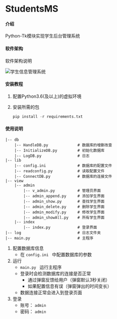 # StudentsMS

#### 介绍
Python-Tk模块实现学生后台管理系统

#### 软件架构
软件架构说明

![学生信息管理系统](https://gitee.com/zxiaosi/img/raw/master/Python/学生信息管理系统.png)


#### 安装教程

1. 配置Python3.6(及以上)的虚拟环境

2. 安装所需的包

   ```python
   pip install -r requirements.txt
   ```

#### 使用说明

```
|-- db
	|-- HandleDB.py				# 数据库的增删改查
	|-- InitializeDB.py			# 初始化数据库
	|-- LogDB.py				# 日志
|-- lib
	|-- config.ini				# 数据库的配置文件
	|-- readconfig.py			# 读取配置文件
	|-- ConnectDB.py			# 数据库的连接文件
|-- view
	|-- admin
		|-- v_admin.py			# 管理员界面
		|-- admin_append.py		# 添加学生界面
		|-- admin_show.py		# 查找学生界面
		|-- admin_delete.py		# 删除学生界面
		|-- admin_modify.py		# 修改学生界面
		|-- admin_showAll.py	# 所有学生界面
	|-- index
		|-- index.py			# 登录界面
|-- log							# 日志文件夹
|-- main.py						# 主程序
```

1.  配置数据库信息
    + 在 `config.ini ` 中配置数据库的参数
2.  运行
    +  `main.py ` 运行主程序
    + 登录时会检测数据库的连接是否正常
      + 通过弹窗反馈给用户（弹窗默认3秒关闭）
      + 如果配置信息有误（弹窗弹出的时间变长）
    + 数据连接正常会进入到登录页面
3.  登录
    + 账号：    `admin`
    + 密码：    `admin`
